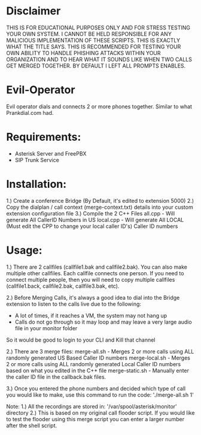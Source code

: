 Disclaimer
==========
THIS IS FOR EDUCATIONAL PURPOSES ONLY AND FOR STRESS TESTING YOUR OWN SYSTEM. I CANNOT BE HELD RESPONSIBLE FOR ANY MALICIOUS IMPLEMENTATION OF THESE SCRIPTS. THIS IS EXACTLY WHAT THE TITLE SAYS. THIS IS RECOMMENDED FOR TESTING YOUR OWN ABILITY TO HANDLE PHISHING ATTACKS WITHIN YOUR ORGANIZATION AND TO HEAR WHAT IT SOUNDS LIKE WHEN TWO CALLS GET MERGED TOGETHER. BY DEFAULT I LEFT ALL PROMPTS ENABLES.

Evil-Operator
=============
Evil operator dials and connects 2 or more phones together. Similar to what Prankdial.com had.

Requirements:
=============
- Asterisk Server and FreePBX
- SIP Trunk Service

Installation:
=============
1.) Create a conference Bridge (By Default, it's edited to extension 5000)
2.) Copy the dialplan / call context (merge-context.txt) details into your custom extension configuration file
3.) Compile the 2 C++ Files
all.cpp - Will generate All CallerID Numbers in US
local.cpp - Will generate All LOCAL (Must edit the CPP to change your local caller ID's) Caller ID numbers

Usage:
======
1.) There are 2 callfiles (callfile1.bak and callfile2.bak). You can also make multiple other callfiles. Each callfile connects one person. If you need to connect multiple people, then you will need to copy multiple callfiles (callfile1.back, callfile2.bak, callfile3.bak, etc).

2.) Before Merging Calls, it's always a good idea to dial into the Bridge extension to listen to the calls live due to the following:
- A lot of times, if it reaches a VM, the system may not hang up
- Calls do not go through so it may loop and may leave a very large audio file in your monitor folder

So it would be good to login to your CLI and Kill that channel

2.) There are 3 merge files:
merge-all.sh - Merges 2 or more calls using ALL randomly generated US Based Caller ID numbers
merge-local.sh - Merges 2 or more calls using ALL randomly generated Local Caller ID numbers based on what you edited in the C++ file
merge-static.sh - Manually enter the caller ID file in the callback.bak files.

3.) Once you entered the phone numbers and decided which type of call you would like to make, use this command to run the code:
'./merge-all.sh 1'

Note:
1.) All the recordings are stored in: '/var/spool/asterisk/monitor' directory
2.) This is based on my original call flooder script. If you would like to test the flooder using this merge script you can enter a larger number after the shell script.
